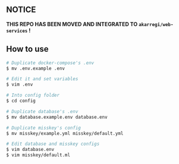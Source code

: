 ## NOTICE

**THIS REPO HAS BEEN MOVED AND INTEGRATED TO `akarregi/web-services` !**

## How to use

```bash
# Duplicate docker-compose's .env
$ mv .env.example .env

# Edit it and set variables
$ vim .env

# Into config folder
$ cd config

# Duplicate database's .env
$ mv database.example.env database.env

# Duplicate misskey's config
$ mv misskey/example.yml misskey/default.yml

# Edit database and misskey configs
$ vim database.env
$ vim misskey/default.ml
```
